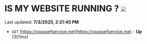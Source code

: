 # IS MY WEBSITE RUNNING ? [![](https://img.shields.io/static/v1?label=Sponsor&message=%E2%9D%A4&logo=GitHub&color=%23fe8e86)](https://github.com/sponsors/Youssef-Lehmam)

Last updated: **7/3/2025, 2:21:45 PM**

- `GET` [https://youssefservice.me](https://youssefservice.me) - **Up** (301ms)
